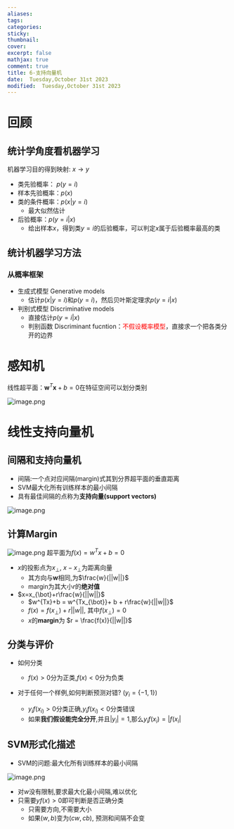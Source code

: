```yaml
---
aliases: 
tags: 
categories:
sticky:
thumbnail:
cover: 
excerpt: false
mathjax: true
comment: true
title: 6-支持向量机
date:  Tuesday,October 31st 2023
modified:  Tuesday,October 31st 2023
---
```


# 回顾

## 统计学角度看机器学习

机器学习目的得到映射: $x\rightarrow y$

- 类先验概率： $p(y=i)$
- 样本先验概率：$p(x)$
- 类的条件概率：$p(x|y=i)$
	- 最大似然估计
- 后验概率：$p(y=i|x)$
	- 给出样本$x$，得到类$y=i$的后验概率，可以判定$x$属于后验概率最高的类

## 统计机器学习方法

### 从概率框架

- 生成式模型 Generative models
	- 估计$p(x|y=i)$和$p(y=i)$，然后贝叶斯定理求$p(y=i|x)$
- 判别式模型 Discriminative models
	- 直接估计$p(y=i|x)$
	- 判别函数 Discriminant fucntion：<font color="#ff0000">不假设概率模型</font>，直接求一个把各类分开的边界

# 感知机

线性超平面：$\mathbf{w}^T\mathbf{x}+b=0$在特征空间可以划分类别

![image.png](https://chillcharlie-img.oss-cn-hangzhou.aliyuncs.com/image%2F2023%2F10%2F31%2Fa86d20b30876e5ffe1688c966af8ed31_20231031185339.png)

# 线性支持向量机

## 间隔和支持向量机

- 间隔:一个点对应间隔(margin)式其到分界超平面的垂直距离
- SVM最大化所有训练样本的最小间隔
- 具有最佳间隔的点称为**支持向量(support vectors)**

![image.png](https://chillcharlie-img.oss-cn-hangzhou.aliyuncs.com/image%2F2023%2F10%2F31%2Fe27762170f979a2c9ea1c836fd8ecb0e_20231031190638.png)



## 计算Margin

![image.png](https://chillcharlie-img.oss-cn-hangzhou.aliyuncs.com/image%2F2023%2F10%2F31%2Fc8b73d3ef4d015deee061644405f9d3c_20231031191039.png)
超平面为$f(x) = w^{T}x+b=  0$

- $x$的投影点为$x_{\bot}$, $x-x_{\bot}$为距离向量
	- 其方向与$\mathbf{w}$相同,为$\frac{w}{||w||}$
	- margin为其大小$r$的**绝对值**
- $x=x_{\bot}+r\frac{w}{||w||}$
	- $w^{Tx}+b = w^{Tx_{\bot}}+ b + r\frac{w}{||w||}$
	- $f(x) = f(x_{\bot}) + r||w||$, 其中$f(x_{\bot})=0$
	- $x$的**margin**为 $r = \frac{f(x)}{||w||}$



## 分类与评价

- 如何分类
	- $f(x)\gt 0$分为正类,$f(x) \lt 0$分为负类

- 对于任何一个样例,如何判断预测对错? ($y_{i}= \{-1,1\}$)
	- $y_if(x_{i)}\gt 0$分类正确,$y_if(x_{i)}\lt 0$分类错误
	- 如果**我们假设能完全分开**,并且$|y_i|=1$,那么$y_if(x_i)=|f(x_i|$


## SVM形式化描述

- SVM的问题:最大化所有训练样本的最小间隔

![image.png](https://chillcharlie-img.oss-cn-hangzhou.aliyuncs.com/image%2F2023%2F10%2F31%2Feb795195f6ee8b8cce2972bf9ad04e42_20231031193958.png)

- 对$w$没有限制,要求最大化最小间隔,难以优化
- 只需要$yf(x) \gt 0$即可判断是否正确分类
	- 只需要方向,不需要大小
	- 如果$(w,b)$变为$(cw,cb)$, 预测和间隔不会变

